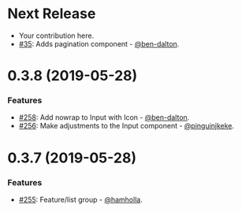 # Next Release

- Your contribution here.
- [#35](https://github.com/technekes/cast-ui/pull/35): Adds pagination component - [@ben-dalton](https://github.com/ben-dalton).

# 0.3.8 (2019-05-28)

### Features

- [#258](https://github.com/technekes/cast-ui/pull/258): Add nowrap to Input with Icon - [@ben-dalton](https://github.com/ben-dalton).
- [#256](https://github.com/technekes/cast-ui/pull/256): Make adjustments to the Input component - [@pinguinjkeke](https://github.com/pinguinjkeke).

# 0.3.7 (2019-05-28)

### Features

- [#255](https://github.com/technekes/cast-ui/pull/255): Feature/list group - [@hamholla](https://github.com/hamholla).
